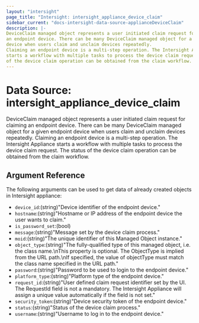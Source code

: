 ```yaml
---
layout: "intersight"
page_title: "Intersight: intersight_appliance_device_claim"
sidebar_current: "docs-intersight-data-source-applianceDeviceClaim"
description: |-
DeviceClaim managed object represents a user initiated claim request for claiming
an endpoint device. There can be many DeviceClaim managed object for a given endpoint
device when users claim and unclaim devices repeatedly.
Claiming an endpoint device is a multi-step operation. The Intersight Appliance
starts a workflow with multiple tasks to process the device claim request. The status
of the device claim operation can be obtained from the claim workflow.
---
```


# Data Source: intersight_appliance_device_claim
DeviceClaim managed object represents a user initiated claim request for claiming
an endpoint device. There can be many DeviceClaim managed object for a given endpoint
device when users claim and unclaim devices repeatedly.
Claiming an endpoint device is a multi-step operation. The Intersight Appliance
starts a workflow with multiple tasks to process the device claim request. The status
of the device claim operation can be obtained from the claim workflow.
## Argument Reference
The following arguments can be used to get data of already created objects in Intersight appliance:
* `device_id`:(string)"Device identifier of the endpoint device."
* `hostname`:(string)"Hostname or IP address of the endpoint device the user wants to claim."
* `is_password_set`:(bool)
* `message`:(string)"Message set by the device claim process."
* `moid`:(string)"The unique identifier of this Managed Object instance."
* `object_type`:(string)"The fully-qualified type of this managed object, i.e. the class name.\nThis property is optional. The ObjectType is implied from the URL path.\nIf specified, the value of objectType must match the class name specified in the URL path."
* `password`:(string)"Password to be used to login to the endpoint device."
* `platform_type`:(string)"Platform type of the endpoint device."
* `request_id`:(string)"User defined claim request identifier set by the UI. The RequestId field is not a mandatory. The Intersight Appliance will assign a unique value automatically if the field is not set."
* `security_token`:(string)"Device security token of the endpoint device."
* `status`:(string)"Status of the device claim process."
* `username`:(string)"Username to log in to the endpoint device."
